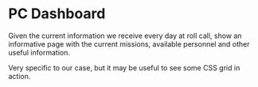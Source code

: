 # PC Dashboard
Given the current information we receive every day at roll call, show an
informative page with the current missions, available personnel and other
useful information.

Very specific to our case, but it may be useful to see some CSS grid in action.
